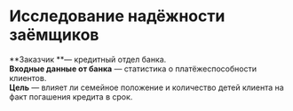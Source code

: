 # Исследование надёжности заёмщиков

**Заказчик **— кредитный отдел банка.  <br>
**Входные данные от банка** — статистика о платёжеспособности клиентов.<br>
**Цель** — влияет ли семейное положение и количество детей клиента на факт погашения кредита в срок. <br>

